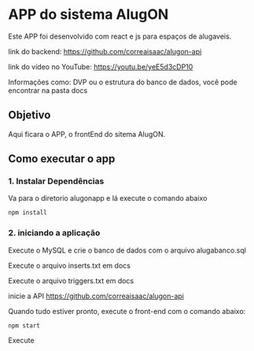 # APP do sistema AlugON

Este APP foi desenvolvido com react e js para espaços de alugaveis.

link do backend: https://github.com/correaisaac/alugon-api

link do vídeo no YouTube: https://youtu.be/yeE5d3cDP10

Informações como: DVP ou o estrutura do banco de dados, você pode encontrar na pasta docs

## Objetivo

Aqui ficara o APP, o frontEnd do sitema AlugON.

## Como executar o app

### 1. Instalar Dependências
Va para o diretorio alugonapp e lá execute o comando abaixo
```bash
npm install
```

### 2. iniciando a aplicação

Execute o MySQL e crie o banco de dados com o arquivo alugabanco.sql

Execute o arquivo inserts.txt em docs

Execute o arquivo triggers.txt em docs

inicie a API https://github.com/correaisaac/alugon-api

Quando tudo estiver pronto, execute o front-end com o comando abaixo:
```bash
npm start
```
Execute 
